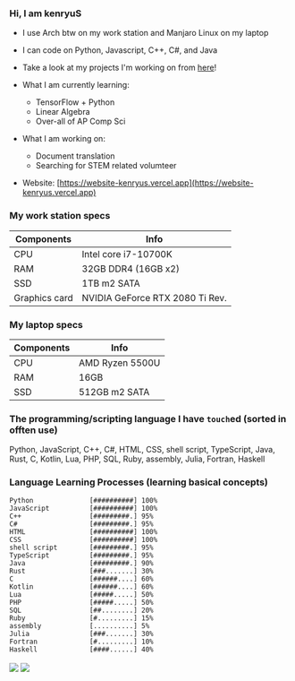 ### Hi, I am kenryuS

- I use Arch btw on my work station and Manjaro Linux on my laptop
- I can code on Python, Javascript, C++, C#, and Java
- Take a look at my projects I'm working on from [here](https://github.com/kenryuS?tab=projects)!
- What I am currently learning:
    - TensorFlow + Python
    - Linear Algebra
    - Over-all of AP Comp Sci
- What I am working on:
    - Document translation
    - Searching for STEM related volumteer

- Website: [https://website-kenryus.vercel.app](https://website-kenryus.vercel.app)

### My work station specs

|Components|Info|
|---|---|
|CPU|Intel core i7-10700K|
|RAM|32GB DDR4 (16GB x2)|
|SSD|1TB m2 SATA|
|Graphics card|NVIDIA GeForce RTX 2080 Ti Rev.|

### My laptop specs

|Components|Info|
|---|---|
|CPU|AMD Ryzen 5500U|
|RAM|16GB|
|SSD|512GB m2 SATA|

### The programming/scripting language I have `touch`ed (sorted in offten use)

Python, JavaScript, C++, C#, HTML, CSS, shell script, TypeScript, Java, Rust, C, Kotlin, Lua, PHP, SQL, Ruby, assembly, Julia, Fortran, Haskell

### Language Learning Processes (learning basical concepts)

```
Python              [##########] 100%
JavaScript          [##########] 100%
C++                 [#########.] 95%
C#                  [#########.] 95%
HTML                [##########] 100%
CSS                 [##########] 100%
shell script        [#########.] 95%
TypeScript          [#########.] 95%
Java                [#########.] 90%
Rust                [###.......] 30%
C                   [######....] 60%
Kotlin              [######....] 60%
Lua                 [#####.....] 50%
PHP                 [#####.....] 50%
SQL                 [##........] 20%
Ruby                [#.........] 15%
assembly            [..........] 5%
Julia               [###.......] 30%
Fortran             [#.........] 10%
Haskell             [####......] 40%
```

<img align=center src="https://github-readme-stats-mu-wine.vercel.app/api?username=kenryuS&show_icons=true&theme=onedark">

<img align=center src="https://github-readme-stats-mu-wine.vercel.app/api/top-langs/?username=kenryuS&layout=compact&theme=onedark">


<!---
kenryuS/kenryuS is a ✨ special ✨ repository because its `README.md` (this file) appears on your GitHub profile.
You can click the Preview link to take a look at your changes.
--->
